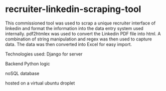 # recruiter-linkedin-scraping-tool

This commissioned tool was used to scrap a unique recruiter interface of linkedin and format the information into the data entry system used internally. pdf2htmlex was used to convert the Linkedin PDF file into html. A combination of string manipulation and regex was then used to capture data. The data was then converted into Excel for easy import.

Technologies used:
Django for server

Backend Python logic

noSQL database

hosted on a virtual ubuntu droplet
